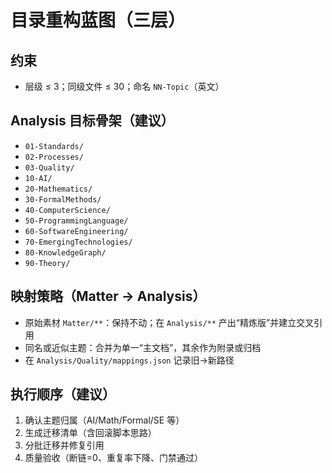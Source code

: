 # 目录重构蓝图（三层）

## 约束

- 层级 ≤ 3；同级文件 ≤ 30；命名 `NN-Topic`（英文）

## Analysis 目标骨架（建议）

- `01-Standards/`
- `02-Processes/`
- `03-Quality/`
- `10-AI/`
- `20-Mathematics/`
- `30-FormalMethods/`
- `40-ComputerScience/`
- `50-ProgrammingLanguage/`
- `60-SoftwareEngineering/`
- `70-EmergingTechnologies/`
- `80-KnowledgeGraph/`
- `90-Theory/`

## 映射策略（Matter → Analysis）

- 原始素材 `Matter/**`：保持不动；在 `Analysis/**` 产出“精炼版”并建立交叉引用
- 同名或近似主题：合并为单一“主文档”，其余作为附录或归档
- 在 `Analysis/Quality/mappings.json` 记录旧→新路径

## 执行顺序（建议）

1. 确认主题归属（AI/Math/Formal/SE 等）
2. 生成迁移清单（含回滚脚本思路）
3. 分批迁移并修复引用
4. 质量验收（断链=0、重复率下降、门禁通过）
